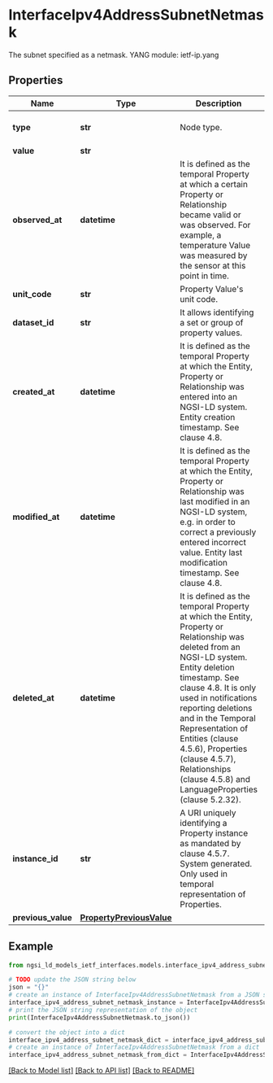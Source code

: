 # InterfaceIpv4AddressSubnetNetmask

The subnet specified as a netmask.  YANG module: ietf-ip.yang 

## Properties

Name | Type | Description | Notes
------------ | ------------- | ------------- | -------------
**type** | **str** | Node type.  | [optional] [default to 'Property']
**value** | **str** |  | 
**observed_at** | **datetime** | It is defined as the temporal Property at which a certain Property or Relationship became valid or was observed. For example, a temperature Value was measured by the sensor at this point in time.  | [optional] 
**unit_code** | **str** | Property Value&#39;s unit code.  | [optional] 
**dataset_id** | **str** | It allows identifying a set or group of property values.  | [optional] 
**created_at** | **datetime** | It is defined as the temporal Property at which the Entity, Property or Relationship was entered into an NGSI-LD system.  Entity creation timestamp. See clause 4.8.  | [optional] 
**modified_at** | **datetime** | It is defined as the temporal Property at which the Entity, Property or Relationship was last modified in an NGSI-LD system, e.g. in order to correct a previously entered incorrect value.  Entity last modification timestamp. See clause 4.8.  | [optional] 
**deleted_at** | **datetime** | It is defined as the temporal Property at which the Entity, Property or Relationship was deleted from an NGSI-LD system.  Entity deletion timestamp. See clause 4.8. It is only used in notifications reporting deletions and in the Temporal Representation of Entities (clause 4.5.6), Properties (clause 4.5.7), Relationships (clause 4.5.8) and LanguageProperties (clause 5.2.32).  | [optional] 
**instance_id** | **str** | A URI uniquely identifying a Property instance as  mandated by clause 4.5.7. System generated. Only used in temporal representation of Properties.  | [optional] [readonly] 
**previous_value** | [**PropertyPreviousValue**](PropertyPreviousValue.md) |  | [optional] 

## Example

```python
from ngsi_ld_models_ietf_interfaces.models.interface_ipv4_address_subnet_netmask import InterfaceIpv4AddressSubnetNetmask

# TODO update the JSON string below
json = "{}"
# create an instance of InterfaceIpv4AddressSubnetNetmask from a JSON string
interface_ipv4_address_subnet_netmask_instance = InterfaceIpv4AddressSubnetNetmask.from_json(json)
# print the JSON string representation of the object
print(InterfaceIpv4AddressSubnetNetmask.to_json())

# convert the object into a dict
interface_ipv4_address_subnet_netmask_dict = interface_ipv4_address_subnet_netmask_instance.to_dict()
# create an instance of InterfaceIpv4AddressSubnetNetmask from a dict
interface_ipv4_address_subnet_netmask_from_dict = InterfaceIpv4AddressSubnetNetmask.from_dict(interface_ipv4_address_subnet_netmask_dict)
```
[[Back to Model list]](../README.md#documentation-for-models) [[Back to API list]](../README.md#documentation-for-api-endpoints) [[Back to README]](../README.md)


